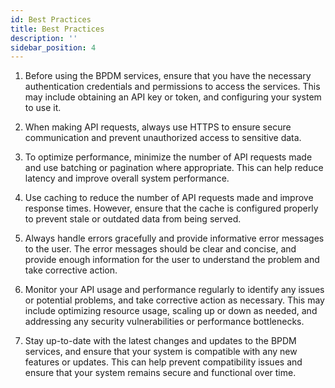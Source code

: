 ```yaml
---
id: Best Practices
title: Best Practices
description: ''
sidebar_position: 4
---
```

1. Before using the BPDM services, ensure that you have the necessary authentication credentials and permissions to access the services. This may include obtaining an API key or token, and configuring your system to use it.

2. When making API requests, always use HTTPS to ensure secure communication and prevent unauthorized access to sensitive data.

3. To optimize performance, minimize the number of API requests made and use batching or pagination where appropriate. This can help reduce latency and improve overall system performance.

4. Use caching to reduce the number of API requests made and improve response times. However, ensure that the cache is configured properly to prevent stale or outdated data from being served.

5. Always handle errors gracefully and provide informative error messages to the user. The error messages should be clear and concise, and provide enough information for the user to understand the problem and take corrective action.

6. Monitor your API usage and performance regularly to identify any issues or potential problems, and take corrective action as necessary. This may include optimizing resource usage, scaling up or down as needed, and addressing any security vulnerabilities or performance bottlenecks.

7. Stay up-to-date with the latest changes and updates to the BPDM services, and ensure that your system is compatible with any new features or updates. This can help prevent compatibility issues and ensure that your system remains secure and functional over time.
